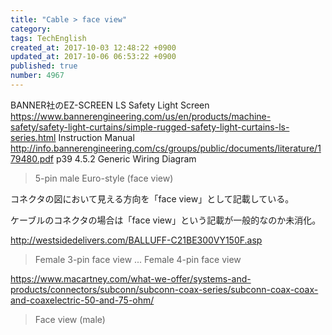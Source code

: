 ```yaml
---
title: "Cable > face view"
category: 
tags: TechEnglish
created_at: 2017-10-03 12:48:22 +0900
updated_at: 2017-10-06 06:53:22 +0900
published: true
number: 4967
---
```


BANNER社のEZ-SCREEN LS Safety Light Screen
https://www.bannerengineering.com/us/en/products/machine-safety/safety-light-curtains/simple-rugged-safety-light-curtains-ls-series.html
Instruction Manual
http://info.bannerengineering.com/cs/groups/public/documents/literature/179480.pdf
p39
4.5.2 Generic Wiring Diagram 

> 5-pin male
Euro-style
(face view)

コネクタの図において見える方向を「face view」として記載している。

ケーブルのコネクタの場合は「face view」という記載が一般的なのか未消化。

http://westsidedelivers.com/BALLUFF-C21BE300VY150F.asp
> Female 3-pin face view
...
Female 4-pin face view

https://www.macartney.com/what-we-offer/systems-and-products/connectors/subconn/subconn-coax-series/subconn-coax-coax-and-coaxelectric-50-and-75-ohm/
> Face view (male)


